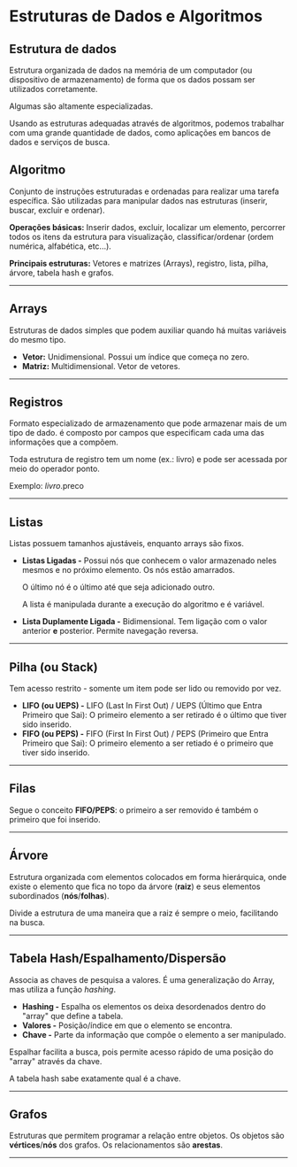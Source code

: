 # Estruturas de Dados e Algoritmos



## Estrutura de dados

Estrutura organizada de dados na memória de um computador (ou dispositivo de armazenamento) de forma que os dados possam ser utilizados corretamente.

Algumas são altamente especializadas.

Usando as estruturas adequadas através de algoritmos, podemos trabalhar com uma grande quantidade de dados, como aplicações em bancos de dados e serviços de busca.



## Algoritmo

Conjunto de instruções estruturadas e ordenadas para realizar uma tarefa específica. São utilizadas para manipular dados nas estruturas (inserir, buscar, excluir e ordenar).

**Operações básicas:** Inserir dados, excluir, localizar um elemento, percorrer todos os itens da estrutura para visualização, classificar/ordenar (ordem numérica, alfabética, etc...).

**Principais estruturas:** Vetores e matrizes (Arrays), registro, lista, pilha, árvore, tabela hash e grafos.



****



## Arrays

Estruturas de dados simples que podem auxiliar quando há muitas variáveis do mesmo tipo.

- **Vetor:** Unidimensional. Possui um índice que começa no zero.
- **Matriz:** Multidimensional. Vetor de vetores.



****



## Registros

Formato especializado de armazenamento que pode armazenar mais de um tipo de dado. é composto por campos que especificam cada uma das informações que a compõem.

Toda estrutura de registro tem um nome (ex.: livro) e pode ser acessada por meio do operador ponto.

Exemplo: _livro_.preco



****



## Listas

Listas possuem tamanhos ajustáveis, enquanto arrays são fixos.

- **Listas Ligadas -** Possui nós que conhecem o valor armazenado neles mesmos e no próximo elemento. Os nós estão amarrados.

  O último nó é o último até que seja adicionado outro.

  A lista é manipulada durante a execução do algoritmo e é variável.

- **Lista Duplamente Ligada -** Bidimensional. Tem ligação com o valor anterior **e** posterior. Permite navegação reversa.



****



## Pilha (ou Stack)

Tem acesso restrito - somente um item pode ser lido ou removido por vez.

- **LIFO (ou UEPS) -** LIFO (Last In First Out) / UEPS (Último que Entra Primeiro que Sai): O primeiro elemento a ser retirado é o último que tiver sido inserido.
- **FIFO (ou PEPS) -** FIFO (First In First Out) / PEPS (Primeiro que Entra Primeiro que Sai): O primeiro elemento a ser retiado é o primeiro que tiver sido inserido.



****



## Filas

Segue o conceito **FIFO/PEPS**: o primeiro a ser removido é também o primeiro que foi inserido.



****



## Árvore

Estrutura organizada com elementos colocados em forma hierárquica, onde existe o elemento que fica no topo da árvore (**raiz**) e seus elementos subordinados (**nós**/**folhas**).

Divide a estrutura de uma maneira que a raiz é sempre o meio, facilitando na busca.



****



## Tabela Hash/Espalhamento/Dispersão

Associa as chaves de pesquisa a valores. É uma generalização do Array, mas utiliza a função _hashing_.

- **Hashing -** Espalha os elementos os deixa desordenados dentro do "array" que define a tabela.
- **Valores -** Posição/índice em que o elemento se encontra.
- **Chave -** Parte da informação que compõe o elemento a ser manipulado.

Espalhar facilita a busca, pois permite acesso rápido de uma posição do "array" através da chave.

A tabela hash sabe exatamente qual é a chave.



****



## Grafos

Estruturas que permitem programar a relação entre objetos. Os objetos são **vértices**/**nós** dos grafos. Os relacionamentos são **arestas**.



****

